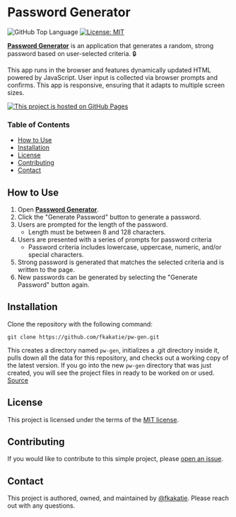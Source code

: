 # Password Generator 

![GitHub Top Language](https://img.shields.io/github/languages/top/fkakatie/pw-gen) [![License: MIT](https://img.shields.io/badge/License-MIT-brightgreen.svg)](https://opensource.org/licenses/MIT)

[**Password Generator**](https://fkakatie.github.io/pw-gen/) is an application that generates a random, strong password based on user-selected criteria. :lock:

This app runs in the browser and features dynamically updated HTML powered by JavaScript. User input is collected via browser prompts and confirms. This app is responsive, ensuring that it adapts to multiple screen sizes.

[![This project is hosted on GitHub Pages](https://img.shields.io/badge/This%20project%20is%20hosted%20on-GitHub%20Pages-black?style=for-the-badge&logo=github)](https://fkakatie.github.io/pw-gen/)

### Table of Contents

- [How to Use](#how-to-use)
- [Installation](#installation)
- [License](#license)
- [Contributing](#contributing)
- [Contact](#contact)

## How to Use

1. Open [**Password Generator**](https://fkakatie.github.io/pw-gen/).
2. Click the "Generate Password" button to generate a password.
3. Users are prompted for the length of the password. 
    - Length must be between 8 and 128 characters.
4. Users are presented with a series of prompts for password criteria
    - Password criteria includes lowercase, uppercase, numeric, and/or special characters. 
5. Strong password is generated that matches the selected criteria and is written to the page.
6. New passwords can be generated by selecting the "Generate Password" button again.

## Installation

Clone the repository with the following command:
```
git clone https://github.com/fkakatie/pw-gen.git
```

This creates a directory named `pw-gen`, initializes a .git directory inside it, pulls down all the data for this repository, and checks out a working copy of the latest version. If you go into the new `pw-gen` directory that was just created, you will see the project files in ready to be worked on or used. [Source](https://git-scm.com/book/en/v2/Git-Basics-Getting-a-Git-Repository)

## License

This project is licensed under the terms of the [MIT license](LICENSE.md).

## Contributing

If you would like to contribute to this simple project, please [open an issue](https://github.com/fkakatie/pw-gen/issues/new/choose). 

## Contact

This project is authored, owned, and maintained by [@fkakatie](https://github.com/fkakatie). Please reach out with any questions. 
